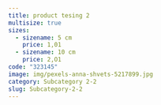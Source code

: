 ```yaml
---
title: product tesing 2
multisize: true
sizes:
  - sizename: 5 cm
    price: 1,01
  - sizename: 10 cm
    price: 2,O1
code: "323145"
image: img/pexels-anna-shvets-5217899.jpg
category: Subcategory 2-2
slug: Subcategory-2-2
---
```


